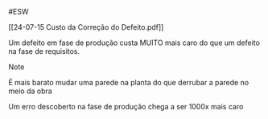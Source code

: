 #ESW 

[[24-07-15 Custo da Correção do Defeito.pdf]]

Um defeito em fase de produção custa MUITO mais caro do que um defeito na fase de requisitos.
> [!NOTE]
> É mais barato mudar uma parede na planta do que derrubar a parede no meio da obra

Um erro descoberto na fase de produção chega a ser 1000x mais caro

